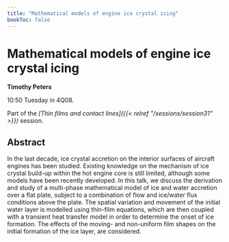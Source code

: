 ```yaml
---
title: "Mathematical models of engine ice crystal icing"
bookToc: false
---
```


# Mathematical models of engine ice crystal icing

**Timothy Peters**

10:50 Tuesday in 4Q08.

Part of the *[Thin films and contact lines]({{< relref "/sessions/session31" >}})* session.

## Abstract

In the last decade, ice crystal accretion on the interior surfaces of aircraft engines has been studied. Existing knowledge on the mechanism of ice crystal build-up within the hot engine core is still limited, although some models have been recently developed. In this talk, we discuss the derivation and study of a multi-phase mathematical model of ice and water accretion over a flat plate, subject to a combination of flow and ice/water flux conditions above the plate. The spatial variation and movement of the initial water layer is modelled using thin-film equations, which are then coupled with a transient heat transfer model in order to determine the onset of ice formation. The effects of the moving- and non-uniform film shapes on the initial formation of the ice layer, are considered.


